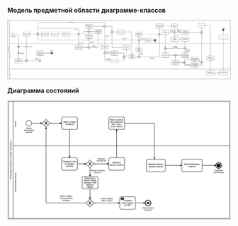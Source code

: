 ﻿**Модель предметной области**
**диаграмме-классов**

![Image alt](https://github.com/dmatwe/projects/blob/main/OTUS_SA_ADVANCED/BPMN/Робот%20и%20точка%20оформление%20заказа.png)

**Диаграмма состояний**

![Image alt](https://github.com/dmatwe/projects/blob/main/OTUS_SA_ADVANCED/BPMN/Робот%20и%20точка%20регистрация%20клиента.png)
